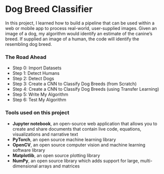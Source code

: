# Dog Breed Classifier

In this project, I learned how to build a pipeline that can be used within a web or mobile app to process real-world, user-supplied images. Given an image of a dog, my algorithm would identify an estimate of the canine’s breed. If supplied an image of a human, the code will identify the resembling dog breed.

### The Road Ahead

- Step 0: Import Datasets
- Step 1: Detect Humans
- Step 2: Detect Dogs
- Step 3: Create a CNN to Classify Dog Breeds (from Scratch)
- Step 4: Create a CNN to Classify Dog Breeds (using Transfer Learning)
- Step 5: Write My Algorithm
- Step 6: Test My Algorithm

### Tools used on this project

- **Jupyter notebook**, an open-source web application that allows you to create and share documents that contain live code, equations, visualizations and narrative text
- **PyTorch**, an open source machine learning library
- **OpenCV**, an open source computer vision and machine learning software library
- **Matplotlib**, an open source plotting library
- **NumPy**, an open source library which adds support for large, multi-dimensional arrays and matrices

